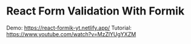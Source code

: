 # React Form Validation With Formik

Demo: https://react-formik-yt.netlify.app/
Tutorial: https://www.youtube.com/watch?v=MzZlYUgYXZM
